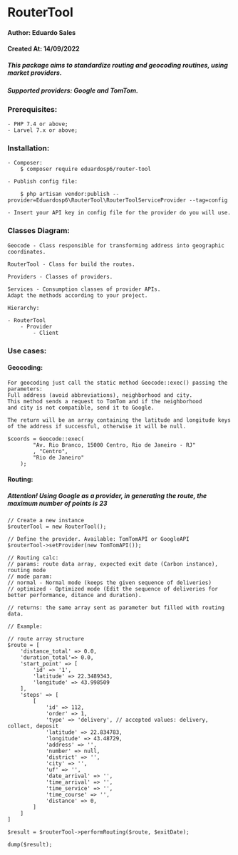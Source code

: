 # RouterTool

#### Author: Eduardo Sales
#### Created At: 14/09/2022

##### This package aims to standardize routing and geocoding routines, using market providers.

##### Supported providers: Google and TomTom.

### Prerequisites:
```
- PHP 7.4 or above;
- Larvel 7.x or above;
```

### Installation:
```
- Composer:    
    $ composer require eduardosp6/router-tool
    
- Publish config file:

    $ php artisan vendor:publish --provider=Eduardosp6\RouterTool\RouterToolServiceProvider --tag=config
    
- Insert your API key in config file for the provider do you will use.        
```

### Classes Diagram:
```
Geocode - Class responsible for transforming address into geographic coordinates.

RouterTool - Class for build the routes.

Providers - Classes of providers. 

Services - Consumption classes of provider APIs.
Adapt the methods according to your project.

Hierarchy:

- RouterTool
    - Provider
        - Client
```

### Use cases:

#### Geocoding:
```
For geocoding just call the static method Geocode::exec() passing the parameters:
Full address (avoid abbreviations), neighborhood and city. 
This method sends a request to TomTom and if the neighborhood 
and city is not compatible, send it to Google. 

The return will be an array containing the latitude and longitude keys 
of the address if successful, otherwise it will be null.

$coords = Geocode::exec(
        "Av. Rio Branco, 15000 Centro, Rio de Janeiro - RJ"
        , "Centro",
        "Rio de Janeiro"
    );
```

#### Routing:
##### Attention! Using Google as a provider, in generating the route, the maximum number of points is 23
```
// Create a new instance
$routerTool = new RouterTool();

// Define the provider. Available: TomTomAPI or GoogleAPI
$routerTool->setProvider(new TomTomAPI());

// Routing calc:
// params: route data array, expected exit date (Carbon instance), routing mode
// mode param:
// normal - Normal mode (keeps the given sequence of deliveries)
// optimized - Optimized mode (Edit the sequence of deliveries for better performance, ditance and duration).

// returns: the same array sent as parameter but filled with routing data.

// Example: 

// route array structure
$route = [
    'distance_total' => 0.0,
    'duration_total'=> 0.0,
    'start_point' => [
        'id' => '1',
        'latitude' => 22.3489343,
        'longitude' => 43.998509
    ],
    'steps' => [
        [
            'id' => 112,
            'order' => 1,
            'type' => 'delivery', // accepted values: delivery, collect, deposit
            'latitude' => 22.834783,
            'longitude' => 43.48729,
            'address' => '',
            'number' => null,
            'district' => '',
            'city' => '',
            'uf' => '',
            'date_arrival' => '',
            'time_arrival' => '',
            'time_service' => '',
            'time_course' => '',
            'distance' => 0,
        ]
    ]
]

$result = $routerTool->performRouting($route, $exitDate);
          
dump($result);

```